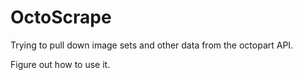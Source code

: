 OctoScrape
==========

Trying to pull down image sets and other data from the octopart API.

Figure out how to use it. 
